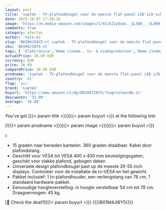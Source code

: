 ```yaml
---
layout: post
title: 'suptek - TV-plafondbeugel voor de meeste flat-panel LED LCD-schermen van 26 tot 55 inch VESA 100x100mm-400x400mm laadvermogen 45 kg MC4602 met'
date: 2025-10-07 17:28:16
image: 'https://m.media-amazon.com/images/I/41z5I1yOueL._SL500_._SL400_.jpg'
comments: true
category: ofertas
author: 'tole.es'
slug: 'B01M4JI8Y5-nl suptek - TV-plafondbeugel voor de meeste flat-panel LED...'
sku: 'B01M4JI8Y5-nl'
tags: [ 'Elektronica','Home cinema-, tv- & videoproducten','Home cinema-videoaccessoires','TV muur- & plafondsteunen','Tv-standaards & -muurbeugels','suptek','🇳🇱', ]
actualPrice: 26.09 EUR
currency: EUR
price: 26.09
comparePrice: 38.99 EUR
prodname: 'suptek - TV-plafondbeugel voor de meeste flat-panel LED LCD-schermen van 26 tot 55 inch VESA 100x100mm-400x400mm laadvermogen 45 kg MC4602 met'
country: 'nl'
flag: '🇳🇱'
brand: 'suptek'
buyurl: 'https://www.amazon.nl/dp/B01M4JI8Y5/?tag=tolees0b-21'
descuento: '33.09'
average: '26.09'
---
```


You've got [{{< param title >}}]({{< param buyurl >}}) at the following link:

[![{{< param prodname >}}]({{< param image >}})]({{< param buyurl >}})

ℹ️:

- 15 graden naar beneden kantelen. 360 graden draaibaar. Kabel door plafondstang.
- Geschikt voor VESA tot VESA 400 x 400 mm bevestigingsgaten; geschikt voor vlakke plafond, gebogen deken
- Universele design plafondbeugel past op de meeste 26-55 inch displays. Controleer voor de installatie de tv-VESA en het gewicht.
- Pakket inclusief: 1 tv-plafondhouder, een verlengstang van 78 cm, 1 standaard hardware-pakket.
- Eenvoudige hoogteverstelling: in hoogte verstelbaar 54 cm tot 78 cm. Draagvermogen: 45 kg.

[🛒 Check the deal!!]({{< param buyurl >}})
{{<world>}}B01M4JI8Y5{{</world>}}
